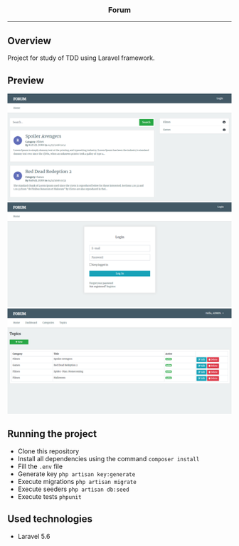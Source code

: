 <p align="center">
   <h3 align="center">Forum</h3>
</p>

---

## Overview

Project for study of TDD using Laravel framework. 

## Preview

![forum-prieview-1](./preview-1.png)
![forum-prieview-2](./preview-2.png)
![forum-prieview-3](./preview-3.png)

## Running the project

- Clone this repository
- Install all dependencies using the command `composer install`
- Fill the `.env` file
- Generate key `php artisan key:generate`
- Execute migrations `php artisan migrate`
- Execute seeders `php artisan db:seed`
- Execute tests `phpunit`

## Used technologies

- Laravel 5.6

